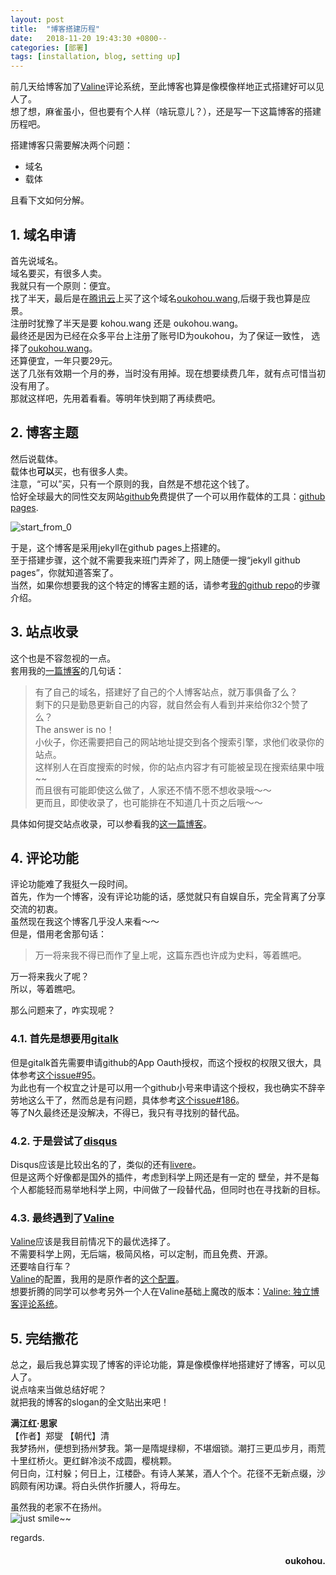 ```yaml
---
layout: post
title:  "博客搭建历程"
date:   2018-11-20 19:43:30 +0800--
categories: [部署]
tags: [installation, blog, setting up]  
---
```

前几天给博客加了[Valine](https://valine.js.org/)评论系统，至此博客也算是像模像样地正式搭建好可以见人了。  
想了想，麻雀虽小，但也要有个人样（啥玩意儿？），还是写一下这篇博客的搭建历程吧。  

搭建博客只需要解决两个问题：
 - 域名  
 - 载体   
 
且看下文如何分解。

## 1. 域名申请    
 
首先说域名。  
域名要买，有很多人卖。    
我就只有一个原则：便宜。      
找了半天，最后是在[腾讯云](https://cloud.tencent.com/)上买了这个域名[oukohou.wang](https://www.oukohou.wang/),后缀于我也算是应景。  
注册时犹豫了半天是要 kohou.wang 还是 oukohou.wang。  
最终还是因为已经在众多平台上注册了账号ID为oukohou，为了保证一致性，
选择了[oukohou.wang](https://www.oukohou.wang/)。  
还算便宜，一年只要29元。  
送了几张有效期一个月的券，当时没有用掉。现在想要续费几年，就有点可惜当初没有用了。  
那就这样吧，先用着看看。等明年快到期了再续费吧。  

## 2. 博客主题  
然后说载体。  
载体也**可以**买，也有很多人卖。  
注意，“可以”买，只有一个原则的我，自然是不想花这个钱了。  
恰好全球最大的同性交友网站[github](https://github.com/oukohou)免费提供了一个可以用作载体的工具：[github pages](https://pages.github.com/).  

![start_from_0](https://s1.ax2x.com/2018/11/20/5z798A.jpg)  

于是，这个博客是采用jekyll在github pages上搭建的。  
至于搭建步骤，这个就不需要我来班门弄斧了，网上随便一搜“jekyll github pages”，你就知道答案了。  
当然，如果你想要我的这个特定的博客主题的话，请参考[我的github repo](https://github.com/oukohou/oukohou.github.io)的步骤介绍。    


## 3. 站点收录
这个也是不容忽视的一点。  
套用我的[一篇博客](https://www.oukohou.wang/2018/11/01/sereral_search_engines_urls/)的几句话：
>有了自己的域名，搭建好了自己的个人博客站点，就万事俱备了么？  
剩下的只是勤恳更新自己的内容，就自然会有人看到并来给你32个赞了么？  
The answer is no！  
小伙子，你还需要把自己的网站地址提交到各个搜索引擎，求他们收录你的站点。   
这样别人在百度搜索的时候，你的站点内容才有可能被呈现在搜索结果中哦~~  
而且很有可能即使这么做了，人家还不情不愿不想收录哦～～  
更而且，即使收录了，也可能排在不知道几十页之后哦～～  

具体如何提交站点收录，可以参看我的[这一篇博客](https://www.oukohou.wang/2018/11/01/sereral_search_engines_urls/)。

## 4. 评论功能
评论功能难了我挺久一段时间。  
首先，作为一个博客，没有评论功能的话，感觉就只有自娱自乐，完全背离了分享交流的初衷。  
虽然现在我这个博客几乎没人来看～～  
但是，借用老舍那句话：  

> 万一将来我不得已而作了皇上呢，这篇东西也许成为史料，等着瞧吧。  

万一将来我火了呢？  
所以，等着瞧吧。  

那么问题来了，咋实现呢？
### 4.1. 首先是想要用[gitalk](https://github.com/gitalk/gitalk)  
但是gitalk首先需要申请github的App Oauth授权，而这个授权的权限又很大，具体参考[这个issue#95](https://github.com/gitalk/gitalk/issues/95)。  
为此也有一个权宜之计是可以用一个github小号来申请这个授权，我也确实不辞辛劳地这么干了，然而总是有问题，具体参考[这个issue#186](https://github.com/gitalk/gitalk/issues/186)。  
等了N久最终还是没解决，不得已，我只有寻找别的替代品。  

### 4.2. 于是尝试了[disqus](https://disqus.com/)
Disqus应该是比较出名的了，类似的还有[livere](https://www.livere.com/)。  
但是这两个好像都是国外的插件，考虑到科学上网还是有一定的
壁垒，并不是每个人都能轻而易举地科学上网，中间做了一段替代品，但同时也在寻找新的目标。

### 4.3. 最终遇到了[Valine](https://valine.js.org/)  
[Valine](https://valine.js.org/)应该是我目前情况下的最优选择了。  
不需要科学上网，无后端，极简风格，可以定制，而且免费、开源。  
还要啥自行车？  
[Valine](https://valine.js.org/)的配置，我用的是原作者的[这个配置](https://github.com/litten/hexo-theme-yilia/pull/646/files#diff-2)。  
想要折腾的同学可以参考另外一个人在Valine基础上魔改的版本：[Valine: 独立博客评论系统](https://panjunwen.com/diy-a-comment-system/)。

## 5. 完结撒花
总之，最后我总算实现了博客的评论功能，算是像模像样地搭建好了博客，可以见人了。  
说点啥来当做总结好呢？  
就把我的博客的slogan的全文贴出来吧！  

**满江红·思家**  
【作者】郑燮 【朝代】清  
我梦扬州，便想到扬州梦我。第一是隋堤绿柳，不堪烟锁。潮打三更瓜步月，雨荒十里红桥火。更红鲜冷淡不成圆，樱桃颗。  
何日向，江村躲；何日上，江楼卧。有诗人某某，酒人个个。花径不无新点缀，沙鸥颇有闲功课。将白头供作折腰人，将毋左。  

虽然我的老家不在扬州。  
![just smile~~](https://s1.ax2x.com/2018/11/20/5z70Yi.jpg)  



regards.
<h4 align = "right">oukohou.</h4>

